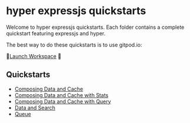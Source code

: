 # hyper expressjs quickstarts

Welcome to hyper expressjs quickstarts.  Each folder contains a complete quickstart featuring expressjs and hyper.

The best way to do these quickstarts is to use gitpod.io:

🚀<a href="https://gitpod.io#https://github.com/hyper63/quickstarts-expressjs/tree/master" target="_blank">Launch Workspace</a> 🚀

## Quickstarts

- [Composing Data and Cache](/compose-data-and-cache)
- [Composing Data and Cache with Stats](/compose-data-and-cache-stats)
- [Composing Data and Cache with Query](/compose-data-and-cache-query)
- [Data and Search](/compose-data-and-search)
- [Queue](/queue-client)
